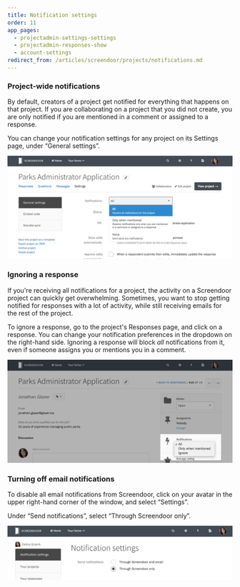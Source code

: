```yaml
---
title: Notification settings
order: 11
app_pages:
  - projectadmin-settings-settings
  - projectadmin-responses-show
  - account-settings
redirect_from: /articles/screendoor/projects/notifications.md
---
```


### Project-wide notifications

By default, creators of a project get notified for everything that happens on that project. If you are collaborating on a project that you did not create, you are only notified if you are mentioned in a comment or assigned to a response.

You can change your notification settings for any project on its Settings page, under &ldquo;General settings&rdquo;.

![Changing project-wide notification settings.](../images/notifications_1.png)

### Ignoring a response

If you're receiving all notifications for a project, the activity on a Screendoor project can quickly get overwhelming. Sometimes, you want to stop getting notified for responses with a lot of activity, while still receiving emails for the rest of the project. 

To ignore a response, go to the project's Responses page, and click on a response. You can change your notification preferences in the dropdown on the right-hand side. Ignoring a response will block _all_ notifications from it, even if someone assigns you or mentions you in a comment.

![Changing notification settings for a response.](../images/notifications_2.png)

### Turning off email notifications

To disable all email notifications from Screendoor, click on your avatar in the upper right-hand corner of the window, and select &ldquo;Settings&rdquo;. 

Under &ldquo;Send notifications&rdquo;, select &ldquo;Through Screendoor only&rdquo;.

![Disabling all email notifications.](../images/notifications_3.png)
